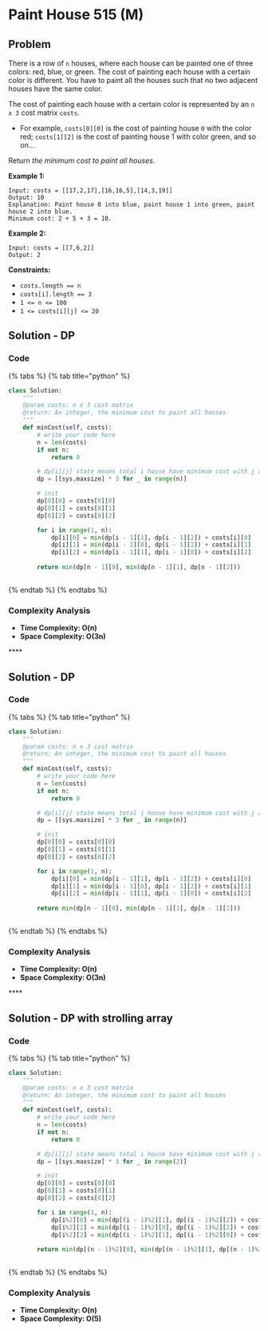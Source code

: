 # Paint House 515 \(M\)

## Problem

There is a row of `n` houses, where each house can be painted one of three colors: red, blue, or green. The cost of painting each house with a certain color is different. You have to paint all the houses such that no two adjacent houses have the same color.

The cost of painting each house with a certain color is represented by an `n x 3` cost matrix `costs`.

* For example, `costs[0][0]` is the cost of painting house `0` with the color red; `costs[1][2]` is the cost of painting house 1 with color green, and so on...

Return _the minimum cost to paint all houses_.

**Example 1:**

```text
Input: costs = [[17,2,17],[16,16,5],[14,3,19]]
Output: 10
Explanation: Paint house 0 into blue, paint house 1 into green, paint house 2 into blue.
Minimum cost: 2 + 5 + 3 = 10.
```

**Example 2:**

```text
Input: costs = [[7,6,2]]
Output: 2
```

**Constraints:**

* `costs.length == n`
* `costs[i].length == 3`
* `1 <= n <= 100`
* `1 <= costs[i][j] <= 20`

## Solution - DP

### Code

{% tabs %}
{% tab title="python" %}
```python
class Solution:
    """
    @param costs: n x 3 cost matrix
    @return: An integer, the minimum cost to paint all houses
    """
    def minCost(self, costs):
        # write your code here
        n = len(costs)
        if not n:
            return 0

        # dp[i][j] state means total i house have minimum cost with j as last color index
        dp = [[sys.maxsize] * 3 for _ in range(n)]

        # init
        dp[0][0] = costs[0][0]
        dp[0][1] = costs[0][1]
        dp[0][2] = costs[0][2]

        for i in range(1, n):
            dp[i][0] = min(dp[i - 1][1], dp[i - 1][2]) + costs[i][0]
            dp[i][1] = min(dp[i - 1][0], dp[i - 1][2]) + costs[i][1]
            dp[i][2] = min(dp[i - 1][1], dp[i - 1][0]) + costs[i][2]
        
        return min(dp[n - 1][0], min(dp[n - 1][1], dp[n - 1][2]))
            
```
{% endtab %}
{% endtabs %}

### Complexity Analysis

* **Time Complexity: O\(n\)**
* **Space Complexity: O\(3n\)**

\*\*\*\*

## Solution - DP

### Code

{% tabs %}
{% tab title="python" %}
```python
class Solution:
    """
    @param costs: n x 3 cost matrix
    @return: An integer, the minimum cost to paint all houses
    """
    def minCost(self, costs):
        # write your code here
        n = len(costs)
        if not n:
            return 0

        # dp[i][j] state means total i house have minimum cost with j as last color index
        dp = [[sys.maxsize] * 3 for _ in range(n)]

        # init
        dp[0][0] = costs[0][0]
        dp[0][1] = costs[0][1]
        dp[0][2] = costs[0][2]

        for i in range(1, n):
            dp[i][0] = min(dp[i - 1][1], dp[i - 1][2]) + costs[i][0]
            dp[i][1] = min(dp[i - 1][0], dp[i - 1][2]) + costs[i][1]
            dp[i][2] = min(dp[i - 1][1], dp[i - 1][0]) + costs[i][2]
        
        return min(dp[n - 1][0], min(dp[n - 1][1], dp[n - 1][2]))
            
```
{% endtab %}
{% endtabs %}

### Complexity Analysis

* **Time Complexity: O\(n\)**
* **Space Complexity: O\(3n\)**

\*\*\*\*

## Solution - DP with strolling array

### Code

{% tabs %}
{% tab title="python" %}
```python
class Solution:
    """
    @param costs: n x 3 cost matrix
    @return: An integer, the minimum cost to paint all houses
    """
    def minCost(self, costs):
        # write your code here
        n = len(costs)
        if not n:
            return 0

        # dp[i][j] state means total i house have minimum cost with j as last color index
        dp = [[sys.maxsize] * 3 for _ in range(2)]

        # init
        dp[0][0] = costs[0][0]
        dp[0][1] = costs[0][1]
        dp[0][2] = costs[0][2]

        for i in range(1, n):
            dp[i%2][0] = min(dp[(i - 1)%2][1], dp[(i - 1)%2][2]) + costs[i][0]
            dp[i%2][1] = min(dp[(i - 1)%2][0], dp[(i - 1)%2][2]) + costs[i][1]
            dp[i%2][2] = min(dp[(i - 1)%2][1], dp[(i - 1)%2][0]) + costs[i][2]
        
        return min(dp[(n - 1)%2][0], min(dp[(n - 1)%2][1], dp[(n - 1)%2][2]))
            
```
{% endtab %}
{% endtabs %}

### Complexity Analysis

* **Time Complexity: O\(n\)**
* **Space Complexity: O\(5\)**


